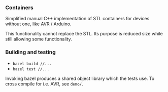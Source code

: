 ### Containers

Simplified manual C++ implementation of STL containers for devices without one, like AVR / Arduino.

This functionality cannot replace the STL. Its purpose is reduced size while still allowing some functionality.

### Building and testing

* `bazel build //...`
* `bazel test //...`

Invoking bazel produces a shared object library which the tests use.
To cross compile for i.e. AVR, see `demo/`.